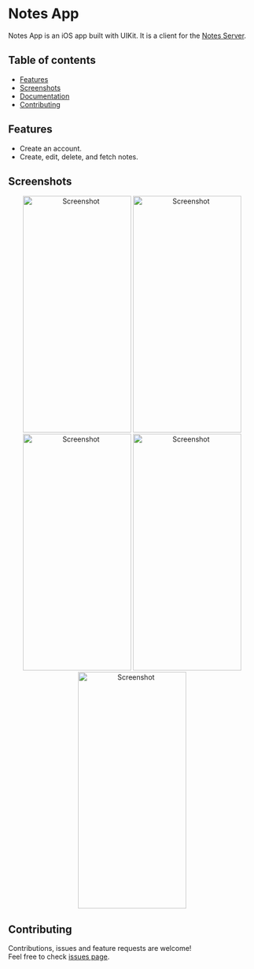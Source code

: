 # Notes App

Notes App is an iOS app built with UIKit. It is a client for the [Notes Server](https://github.com/iberatkaya/notes-server).

## Table of contents

- [Features](#features)
- [Screenshots](#screenshots)
- [Documentation](#documentation)
- [Contributing](#contributing)

## Features

- Create an account.
- Create, edit, delete, and fetch notes.

## Screenshots

<p align="center">
    <img alt="Screenshot" src="https://user-images.githubusercontent.com/34488374/116788283-64158f80-aab1-11eb-9176-f5269f65b605.png" width="220" height="480">
    <img alt="Screenshot" src="https://user-images.githubusercontent.com/34488374/116786879-b5ba1c00-aaa9-11eb-84a0-8db6587b5ff7.png" width="220" height="480">
    <img alt="Screenshot" src="https://user-images.githubusercontent.com/34488374/116788288-68da4380-aab1-11eb-9f06-146322b0d65f.png" width="220" height="480">
    <img alt="Screenshot" src="https://user-images.githubusercontent.com/34488374/116786872-b488ef00-aaa9-11eb-8223-d8158a832d8f.png" width="220" height="480">
    <img alt="Screenshot" src="https://user-images.githubusercontent.com/34488374/116786865-b2269500-aaa9-11eb-8499-50b6e8f94205.png" width="220" height="480">
</p>


## Contributing

Contributions, issues and feature requests are welcome!<br />Feel free to check [issues page](https://github.com/iberatkaya/note-app/issues).
